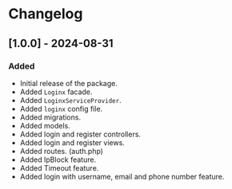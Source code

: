 # Changelog
## [1.0.0] - 2024-08-31
### Added
- Initial release of the package.
- Added `Loginx` facade.
- Added `LoginxServiceProvider`.
- Added `loginx` config file.
- Added migrations.
- Added models.
- Added login and register controllers.
- Added login and register views.
- Added routes. (auth.php)
- Added IpBlock feature.
- Added Timeout feature.
- Added login with username, email and phone number feature.
